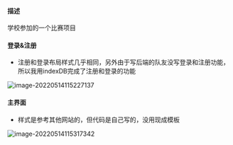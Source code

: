 #### 描述

学校参加的一个比赛项目

#### 登录&注册

- 注册和登录布局样式几乎相同，另外由于写后端的队友没写登录和注册功能，所以我用indexDB完成了注册和登录的功能

![image-20220514115227137](
https://education-teacher-avatar.oss-cn-hangzhou.aliyuncs.com/image-20220514115227137.png)

#### 主界面

- 样式是参考其他网站的，但代码是自己写的，没用现成模板

![image-20220514115317342](C:\Users\Administrator\AppData\Roaming\Typora\typora-user-images\image-20220514115317342.png)

